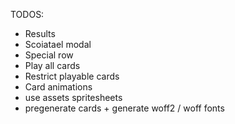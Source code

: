 TODOS:
- Results
- Scoiatael modal
- Special row
- Play all cards
- Restrict playable cards
- Card animations
- use assets spritesheets
- pregenerate cards + generate woff2 / woff fonts
